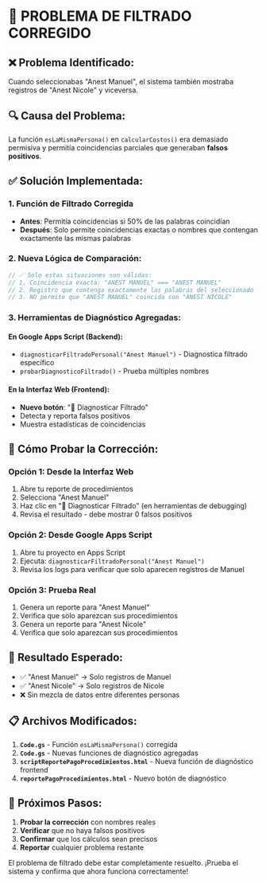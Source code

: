 # 🎯 PROBLEMA DE FILTRADO CORREGIDO

## ❌ **Problema Identificado:**

Cuando seleccionabas "Anest Manuel", el sistema también mostraba registros de "Anest Nicole" y viceversa.

## 🔍 **Causa del Problema:**

La función `esLaMismaPersona()` en `calcularCostos()` era demasiado permisiva y permitía coincidencias parciales que generaban **falsos positivos**.

## ✅ **Solución Implementada:**

### **1. Función de Filtrado Corregida**

- **Antes**: Permitía coincidencias si 50% de las palabras coincidían
- **Después**: Solo permite coincidencias exactas o nombres que contengan exactamente las mismas palabras

### **2. Nueva Lógica de Comparación:**

```javascript
// ✅ Solo estas situaciones son válidas:
// 1. Coincidencia exacta: "ANEST MANUEL" === "ANEST MANUEL"
// 2. Registro que contenga exactamente las palabras del seleccionado
// 3. NO permite que "ANEST MANUEL" coincida con "ANEST NICOLE"
```

### **3. Herramientas de Diagnóstico Agregadas:**

#### **En Google Apps Script (Backend):**

- `diagnosticarFiltradoPersonal("Anest Manuel")` - Diagnostica filtrado específico
- `probarDiagnosticoFiltrado()` - Prueba múltiples nombres

#### **En la Interfaz Web (Frontend):**

- **Nuevo botón**: "🎯 Diagnosticar Filtrado"
- Detecta y reporta falsos positivos
- Muestra estadísticas de coincidencias

## 🧪 **Cómo Probar la Corrección:**

### **Opción 1: Desde la Interfaz Web**

1. Abre tu reporte de procedimientos
2. Selecciona "Anest Manuel"
3. Haz clic en "🎯 Diagnosticar Filtrado" (en herramientas de debugging)
4. Revisa el resultado - debe mostrar 0 falsos positivos

### **Opción 2: Desde Google Apps Script**

1. Abre tu proyecto en Apps Script
2. Ejecuta: `diagnosticarFiltradoPersonal("Anest Manuel")`
3. Revisa los logs para verificar que solo aparecen registros de Manuel

### **Opción 3: Prueba Real**

1. Genera un reporte para "Anest Manuel"
2. Verifica que solo aparezcan sus procedimientos
3. Genera un reporte para "Anest Nicole"
4. Verifica que solo aparezcan sus procedimientos

## 🎯 **Resultado Esperado:**

- ✅ "Anest Manuel" → Solo registros de Manuel
- ✅ "Anest Nicole" → Solo registros de Nicole
- ❌ Sin mezcla de datos entre diferentes personas

## 📋 **Archivos Modificados:**

1. **`Code.gs`** - Función `esLaMismaPersona()` corregida
2. **`Code.gs`** - Nuevas funciones de diagnóstico agregadas
3. **`scriptReportePagoProcedimientos.html`** - Nueva función de diagnóstico frontend
4. **`reportePagoProcedimientos.html`** - Nuevo botón de diagnóstico

## 🚀 **Próximos Pasos:**

1. **Probar la corrección** con nombres reales
2. **Verificar** que no haya falsos positivos
3. **Confirmar** que los cálculos sean precisos
4. **Reportar** cualquier problema restante

El problema de filtrado debe estar completamente resuelto. ¡Prueba el sistema y confirma que ahora funciona correctamente!
